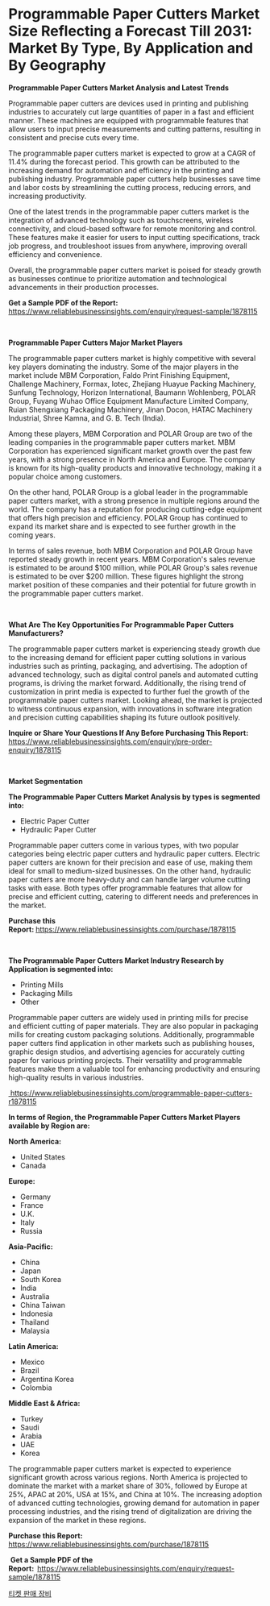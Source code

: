 <p><h1>Programmable Paper Cutters Market Size Reflecting a Forecast Till 2031: Market By Type, By Application and By Geography</h1></p><p><strong>Programmable Paper Cutters Market Analysis and Latest Trends</strong></p>
<p><p>Programmable paper cutters are devices used in printing and publishing industries to accurately cut large quantities of paper in a fast and efficient manner. These machines are equipped with programmable features that allow users to input precise measurements and cutting patterns, resulting in consistent and precise cuts every time.</p><p>The programmable paper cutters market is expected to grow at a CAGR of 11.4% during the forecast period. This growth can be attributed to the increasing demand for automation and efficiency in the printing and publishing industry. Programmable paper cutters help businesses save time and labor costs by streamlining the cutting process, reducing errors, and increasing productivity.</p><p>One of the latest trends in the programmable paper cutters market is the integration of advanced technology such as touchscreens, wireless connectivity, and cloud-based software for remote monitoring and control. These features make it easier for users to input cutting specifications, track job progress, and troubleshoot issues from anywhere, improving overall efficiency and convenience.</p><p>Overall, the programmable paper cutters market is poised for steady growth as businesses continue to prioritize automation and technological advancements in their production processes.</p></p>
<p><strong>Get a Sample PDF of the Report:&nbsp;</strong> <a href="https://www.reliablebusinessinsights.com/enquiry/request-sample/1878115">https://www.reliablebusinessinsights.com/enquiry/request-sample/1878115</a></p>
<p>&nbsp;</p>
<p><strong>Programmable Paper Cutters Major Market Players</strong></p>
<p><p>The programmable paper cutters market is highly competitive with several key players dominating the industry. Some of the major players in the market include MBM Corporation, Faldo Print Finishing Equipment, Challenge Machinery, Formax, Iotec, Zhejiang Huayue Packing Machinery, Sunfung Technology, Horizon International, Baumann Wohlenberg, POLAR Group, Fuyang Wuhao Office Equipment Manufacture Limited Company, Ruian Shengxiang Packaging Machinery, Jinan Docon, HATAC Machinery Industrial, Shree Kamna, and G. B. Tech (India).</p><p>Among these players, MBM Corporation and POLAR Group are two of the leading companies in the programmable paper cutters market. MBM Corporation has experienced significant market growth over the past few years, with a strong presence in North America and Europe. The company is known for its high-quality products and innovative technology, making it a popular choice among customers.</p><p>On the other hand, POLAR Group is a global leader in the programmable paper cutters market, with a strong presence in multiple regions around the world. The company has a reputation for producing cutting-edge equipment that offers high precision and efficiency. POLAR Group has continued to expand its market share and is expected to see further growth in the coming years.</p><p>In terms of sales revenue, both MBM Corporation and POLAR Group have reported steady growth in recent years. MBM Corporation's sales revenue is estimated to be around $100 million, while POLAR Group's sales revenue is estimated to be over $200 million. These figures highlight the strong market position of these companies and their potential for future growth in the programmable paper cutters market.</p></p>
<p>&nbsp;</p>
<p><strong>What Are The Key Opportunities For Programmable Paper Cutters Manufacturers?</strong></p>
<p><p>The programmable paper cutters market is experiencing steady growth due to the increasing demand for efficient paper cutting solutions in various industries such as printing, packaging, and advertising. The adoption of advanced technology, such as digital control panels and automated cutting programs, is driving the market forward. Additionally, the rising trend of customization in print media is expected to further fuel the growth of the programmable paper cutters market. Looking ahead, the market is projected to witness continuous expansion, with innovations in software integration and precision cutting capabilities shaping its future outlook positively.</p></p>
<p><strong>Inquire or Share Your Questions If Any Before Purchasing This Report:</strong> <a href="https://www.reliablebusinessinsights.com/enquiry/pre-order-enquiry/1878115">https://www.reliablebusinessinsights.com/enquiry/pre-order-enquiry/1878115</a></p>
<p>&nbsp;</p>
<p><strong>Market Segmentation</strong></p>
<p><strong>The Programmable Paper Cutters Market Analysis by types is segmented into:</strong></p>
<p><ul><li>Electric Paper Cutter</li><li>Hydraulic Paper Cutter</li></ul></p>
<p><p>Programmable paper cutters come in various types, with two popular categories being electric paper cutters and hydraulic paper cutters. Electric paper cutters are known for their precision and ease of use, making them ideal for small to medium-sized businesses. On the other hand, hydraulic paper cutters are more heavy-duty and can handle larger volume cutting tasks with ease. Both types offer programmable features that allow for precise and efficient cutting, catering to different needs and preferences in the market.</p></p>
<p><strong>Purchase this Report:&nbsp;</strong><a href="https://www.reliablebusinessinsights.com/purchase/1878115">https://www.reliablebusinessinsights.com/purchase/1878115</a></p>
<p>&nbsp;</p>
<p><strong>The Programmable Paper Cutters Market Industry Research by Application is segmented into:</strong></p>
<p><ul><li>Printing Mills</li><li>Packaging Mills</li><li>Other</li></ul></p>
<p><p>Programmable paper cutters are widely used in printing mills for precise and efficient cutting of paper materials. They are also popular in packaging mills for creating custom packaging solutions. Additionally, programmable paper cutters find application in other markets such as publishing houses, graphic design studios, and advertising agencies for accurately cutting paper for various printing projects. Their versatility and programmable features make them a valuable tool for enhancing productivity and ensuring high-quality results in various industries.</p></p>
<p><a href="https://www.reliablebusinessinsights.com/programmable-paper-cutters-r1878115">&nbsp;https://www.reliablebusinessinsights.com/programmable-paper-cutters-r1878115</a></p>
<p><strong>In terms of Region, the Programmable Paper Cutters Market Players available by Region are:</strong></p>
<p>
    <p> <strong> North America: </strong>
        <ul>
            <li>United States</li>
            <li>Canada</li>
        </ul>
        </p> 
    <p> <strong> Europe: </strong>
        <ul>
            <li>Germany</li>
            <li>France</li>
            <li>U.K.</li>
            <li>Italy</li>
            <li>Russia</li>
        </ul>
        </p> 
    <p> <strong> Asia-Pacific: </strong>
        <ul>
            <li>China</li>
            <li>Japan</li>
            <li>South Korea</li>
            <li>India</li>
            <li>Australia</li>
            <li>China Taiwan</li>
            <li>Indonesia</li>
            <li>Thailand</li>
            <li>Malaysia</li>
        </ul>
        </p> 
    <p> <strong> Latin America: </strong>
        <ul>
            <li>Mexico</li>
            <li>Brazil</li>
            <li>Argentina Korea</li>
            <li>Colombia</li>
        </ul>
        </p> 
    <p> <strong> Middle East & Africa: </strong>
        <ul>
            <li>Turkey</li>
            <li>Saudi</li>
            <li>Arabia</li>
            <li>UAE</li>
            <li>Korea</li>
        </ul>
    </p>
    </p>
<p><p>The programmable paper cutters market is expected to experience significant growth across various regions. North America is projected to dominate the market with a market share of 30%, followed by Europe at 25%, APAC at 20%, USA at 15%, and China at 10%. The increasing adoption of advanced cutting technologies, growing demand for automation in paper processing industries, and the rising trend of digitalization are driving the expansion of the market in these regions.</p></p>
<p><strong>Purchase this Report: </strong><a href="https://www.reliablebusinessinsights.com/purchase/1878115">https://www.reliablebusinessinsights.com/purchase/1878115</a></p>
<p>&nbsp;<strong>Get a Sample PDF of the Report:&nbsp;&nbsp;</strong><a href="https://www.reliablebusinessinsights.com/enquiry/request-sample/1878115">https://www.reliablebusinessinsights.com/enquiry/request-sample/1878115</a></p>
<p><strong></strong></p>
<p><p><a href="https://github.com/PhilToryphy7876567/Market-Research-Report-List-2/blob/main/8971678173218.md">티켓 판매 장비</a></p></p>
